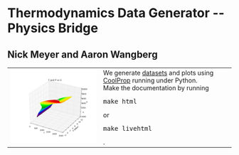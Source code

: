 # Thermodynamics Data Generator -- Physics Bridge
## Nick Meyer and Aaron Wangberg

<table>
<tr>
<td>
<img src="https://github.com/nick5435/thermo-bridge/raw/master/plots/TPS.png" alt="Sample Plot" width="400"/></td>
<td>
We generate <a href="https://github.com/nick5435/thermo-bridge/tree/master/data">datasets</a> and plots using <a href="http://coolprop.org">CoolProp</a> running under Python. <br />
Make the documentation by running  <pre>make html</pre> or <pre>make livehtml</pre>.
</td>
</td>
</tr>
</table>
